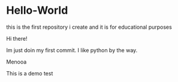 # Hello-World
this is the first repository i create and it is for educational purposes

Hi there!

Im just doin my first commit.
I like python by the way.

Menooa

This is a demo test
